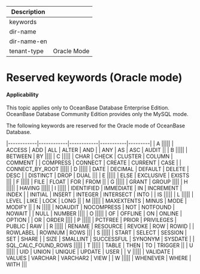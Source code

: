 | Description   |                 |
|---------------|-----------------|
| keywords      |                 |
| dir-name      |                 |
| dir-name-en   |                 |
| tenant-type   | Oracle Mode     |

# Reserved keywords (Oracle mode)

  <main id="notice" type="">
    <h4>Applicability</h4>
    <p>This topic applies only to OceanBase Database Enterprise Edition. OceanBase Database Community Edition provides only the MySQL mode.</p>
  </main>

The following keywords are reserved for the Oracle mode of OceanBase Database.

|------------|------------|------------|-----------|---------|
| A                                                      |||||
| ACCESS     | ADD        | ALL        | ALTER     | AND     |
| ANY        | AS         | ASC        | AUDIT              ||
| B                                                      |||||
| BETWEEN    | BY                                         ||||
| C                                                      |||||
| CHAR       | CHECK      | CLUSTER    | COLUMN    | COMMENT |
| COMPRESS   | CONNECT    | CREATE     | CURRENT   | CASE    |
| CONNECT_BY_ROOT                                        |||||
| D                                                      |||||
| DATE       | DECIMAL    | DEFAULT    | DELETE    | DESC    |
| DISTINCT   | DROP       | DUAL                           |||
| E                                                      |||||
| ELSE       | EXCLUSIVE  | EXISTS                         |||
| F                                                      |||||
| FILE       | FLOAT      | FOR        | FROM               ||
| G                                                      |||||
| GRANT      | GROUP                                      ||||
| H                                                      |||||
| HAVING                                                 |||||
| I                                                      |||||
| IDENTIFIED | IMMEDIATE  | IN         | INCREMENT | INDEX   |
| INITIAL    | INSERT     | INTEGER    | INTERSECT | INTO    |
| IS                                                     |||||
| L                                                      |||||
| LEVEL      | LIKE       | LOCK       | LONG               ||
| M                                                      |||||
| MAXEXTENTS | MINUS      | MODE       | MODIFY             ||
| N                                                      |||||
| NOAUDIT    | NOCOMPRESS | NOT        | NOTFOUND  | NOWAIT  |
| NULL       | NUMBER                                     ||||
| O                                                      |||||
| OF         | OFFLINE    | ON         | ONLINE    | OPTION  |
| OR         | ORDER                                      ||||
| P                                                      |||||
| PCTFREE    | PRIOR      | PRIVILEGES | PUBLIC    | RAW     |
| R                                                      |||||
| RENAME     | RESOURCE   | REVOKE     | ROW       | ROWID   |
| ROWLABEL   | ROWNUM     | ROWS                           |||
| S                                                      |||||
| START      | SELECT     | SESSION    | SET       | SHARE   |
| SIZE       | SMALLINT   | SUCCESSFUL | SYNONYM   | SYSDATE |
| SQL_CALC_FOUND_ROWS                                    |||||
| T                                                      |||||
| TABLE      | THEN       | TO         | TRIGGER            ||
| U                                                      |||||
| UID        | UNION      | UNIQUE     | UPDATE    | USER    |
| V                                                      |||||
| VALIDATE   | VALUES     | VARCHAR    | VARCHAR2  | VIEW    |
| W                                                      |||||
| WHENEVER   | WHERE      | WITH                           |||